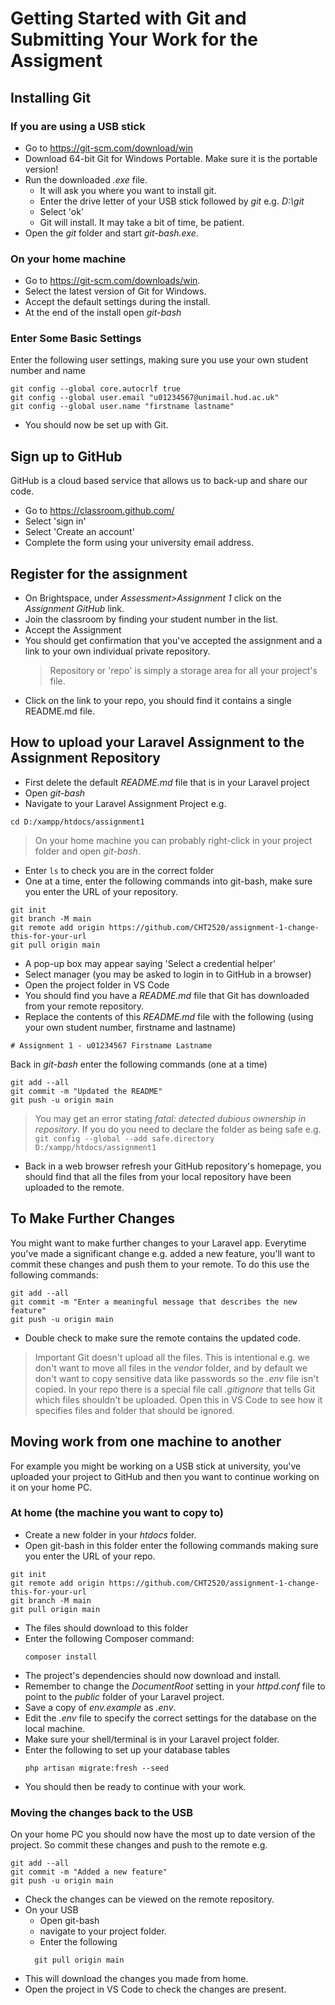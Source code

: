 # Getting Started with Git and Submitting Your Work for the Assigment

## Installing Git

### If you are using a USB stick

- Go to https://git-scm.com/download/win
- Download 64-bit Git for Windows Portable. Make sure it is the portable version!
- Run the downloaded _.exe_ file.
  - It will ask you where you want to install git.
  - Enter the drive letter of your USB stick followed by _git_ e.g. _D:\git_
  - Select 'ok'
  - Git will install. It may take a bit of time, be patient.
- Open the _git_ folder and start _git-bash.exe_.

### On your home machine

- Go to https://git-scm.com/downloads/win.
- Select the latest version of Git for Windows.
- Accept the default settings during the install.
- At the end of the install open _git-bash_

### Enter Some Basic Settings

Enter the following user settings, making sure you use your own student number and name

```
git config --global core.autocrlf true
git config --global user.email "u01234567@unimail.hud.ac.uk"
git config --global user.name "firstname lastname"
```

- You should now be set up with Git.

## Sign up to GitHub

GitHub is a cloud based service that allows us to back-up and share our code.

- Go to https://classroom.github.com/
- Select 'sign in'
- Select 'Create an account'
- Complete the form using your university email address.

## Register for the assignment

- On Brightspace, under _Assessment>Assignment 1_ click on the _Assignment GitHub_ link.
- Join the classroom by finding your student number in the list.
- Accept the Assignment
- You should get confirmation that you've accepted the assignment and a link to your own individual private repository.
  > Repository or 'repo' is simply a storage area for all your project's file.
- Click on the link to your repo, you should find it contains a single README.md file.

## How to upload your Laravel Assignment to the Assignment Repository

- First delete the default _README.md_ file that is in your Laravel project
- Open _git-bash_
- Navigate to your Laravel Assignment Project e.g.

```
cd D:/xampp/htdocs/assignment1
```

> On your home machine you can probably right-click in your project folder and open _git-bash_.

- Enter `ls` to check you are in the correct folder
- One at a time, enter the following commands into git-bash, make sure you enter the URL of your repository.

```
git init
git branch -M main
git remote add origin https://github.com/CHT2520/assignment-1-change-this-for-your-url
git pull origin main
```

- A pop-up box may appear saying 'Select a credential helper'
- Select manager (you may be asked to login in to GitHub in a browser)
- Open the project folder in VS Code
- You should find you have a _README.md_ file that Git has downloaded from your remote repository.
- Replace the contents of this _README.md_ file with the following (using your own student number, firstname and lastname)

```
# Assignment 1 - u01234567 Firstname Lastname
```

Back in _git-bash_ enter the following commands (one at a time)

```
git add --all
git commit -m "Updated the README"
git push -u origin main
```

> You may get an error stating _fatal: detected dubious ownership in repository_. If you do you need to declare the folder as being safe e.g.
> `git config --global --add safe.directory D:/xampp/htdocs/assignment1`

- Back in a web browser refresh your GitHub repository's homepage, you should find that all the files from your local repository have been uploaded to the remote.

## To Make Further Changes

You might want to make further changes to your Laravel app.
Everytime you've made a significant change e.g. added a new feature, you'll want to commit these changes and push them to your remote. To do this use the following commands:

```
git add --all
git commit -m "Enter a meaningful message that describes the new feature"
git push -u origin main
```

- Double check to make sure the remote contains the updated code.

> Important
> Git doesn't upload all the files. This is intentional e.g. we don't want to move all files in the _vendor_ folder, and by default we don't want to copy sensitive data like passwords so the _.env_ file isn't copied. In your repo there is a special file call _.gitignore_ that tells Git which files shouldn't be uploaded. Open this in VS Code to see how it specifies files and folder that should be ignored.

## Moving work from one machine to another

For example you might be working on a USB stick at university, you've uploaded your project to GitHub and then you want to continue working on it on your home PC.

### At home (the machine you want to copy to)

- Create a new folder in your _htdocs_ folder.
- Open git-bash in this folder enter the following commands making sure you enter the URL of your repo.

```
git init
git remote add origin https://github.com/CHT2520/assignment-1-change-this-for-your-url
git branch -M main
git pull origin main
```

- The files should download to this folder
- Enter the following Composer command:
  ```
  composer install
  ```
- The project's dependencies should now download and install.
- Remember to change the _DocumentRoot_ setting in your _httpd.conf_ file to point to the _public_ folder of your Laravel project.
- Save a copy of _env.example_ as _.env_.
- Edit the _.env_ file to specify the correct settings for the database on the local machine.
- Make sure your shell/terminal is in your Laravel project folder.
- Enter the following to set up your database tables
  ```
  php artisan migrate:fresh --seed
  ```
- You should then be ready to continue with your work.

### Moving the changes back to the USB

On your home PC you should now have the most up to date version of the project. So commit these changes and push to the remote e.g.

```
git add --all
git commit -m "Added a new feature"
git push -u origin main
```

- Check the changes can be viewed on the remote repository.
- On your USB
  - Open git-bash
  - navigate to your project folder.
  - Enter the following
  ```
    git pull origin main
  ```
- This will download the changes you made from home.
- Open the project in VS Code to check the changes are present.
